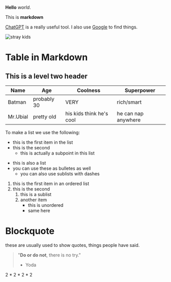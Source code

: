 **Hello** _world_.

This is **markdown**

[ChatGPT](https://chat.openai.com/) is a really useful tool. I also use [Google](https://www.google.com) to find things. 

![stray kids](https://lv2-cdn.azureedge.net/straykids/0611021d714948388f19cce9635539ce-09%20%EB%8B%A8%EC%B2%B4-1_019_13971-F2.jpg)

# Table in Markdown

## This is a level two header

Name          | Age         | Coolness      | Superpower
---           | ---         | ---           | ---
Batman        | probably 30 | VERY          | rich/smart
Mr.Ubial      | pretty old  | his kids think he's cool | he can nap anywhere

To make a list we use the following: 

* this is the first item in the list
* this is the second
    * this is actually a subpoint in this list

- this is also a list
- you can use these as bulletes as well
    - you can also use sublists with dashes


1. this is the first item in an ordered list
3. this is the second
    1. this is a sublist
    2. another item
        - this is unordered
        - same here

# Blockquote

these are usually used to show quotes, things people have said.

> "**Do or do not**, there is no try."
> - Yoda

2 * 2 * 2 * 2